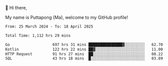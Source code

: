 👋 Hi there,

My name is Puttapong (Ma), welcome to my GitHub profile!

<!--START_SECTION:waka-->

```txt
From: 25 March 2024 - To: 18 April 2025

Total Time: 1,112 hrs 29 mins

Go                   697 hrs 31 mins ███████████████▓░░░░░░░░░   62.70 %
Kotlin               122 hrs 22 mins ██▓░░░░░░░░░░░░░░░░░░░░░░   11.00 %
HTTP Request         91 hrs 27 mins  ██░░░░░░░░░░░░░░░░░░░░░░░   08.22 %
SQL                  43 hrs 18 mins  █░░░░░░░░░░░░░░░░░░░░░░░░   03.89 %
```

<!--END_SECTION:waka-->
